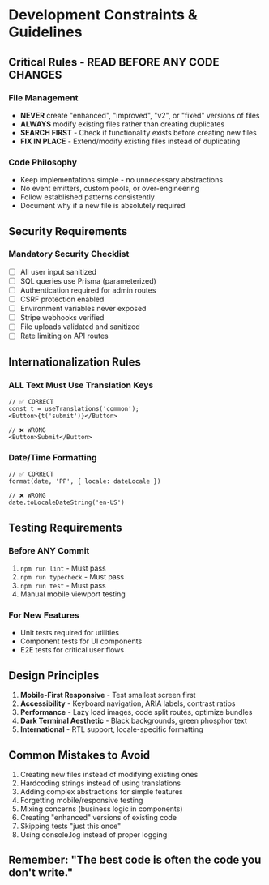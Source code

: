 # Development Constraints & Guidelines

## Critical Rules - READ BEFORE ANY CODE CHANGES

### File Management
- **NEVER** create "enhanced", "improved", "v2", or "fixed" versions of files
- **ALWAYS** modify existing files rather than creating duplicates
- **SEARCH FIRST** - Check if functionality exists before creating new files
- **FIX IN PLACE** - Extend/modify existing files instead of duplicating

### Code Philosophy
- Keep implementations simple - no unnecessary abstractions
- No event emitters, custom pools, or over-engineering
- Follow established patterns consistently
- Document why if a new file is absolutely required

## Security Requirements

### Mandatory Security Checklist
- [ ] All user input sanitized
- [ ] SQL queries use Prisma (parameterized)
- [ ] Authentication required for admin routes
- [ ] CSRF protection enabled
- [ ] Environment variables never exposed
- [ ] Stripe webhooks verified
- [ ] File uploads validated and sanitized
- [ ] Rate limiting on API routes

## Internationalization Rules

### ALL Text Must Use Translation Keys
```tsx
// ✅ CORRECT
const t = useTranslations('common');
<Button>{t('submit')}</Button>

// ❌ WRONG
<Button>Submit</Button>
```

### Date/Time Formatting
```tsx
// ✅ CORRECT
format(date, 'PP', { locale: dateLocale })

// ❌ WRONG
date.toLocaleDateString('en-US')
```

## Testing Requirements

### Before ANY Commit
1. `npm run lint` - Must pass
2. `npm run typecheck` - Must pass  
3. `npm run test` - Must pass
4. Manual mobile viewport testing

### For New Features
- Unit tests required for utilities
- Component tests for UI components
- E2E tests for critical user flows

## Design Principles

1. **Mobile-First Responsive** - Test smallest screen first
2. **Accessibility** - Keyboard navigation, ARIA labels, contrast ratios
3. **Performance** - Lazy load images, code split routes, optimize bundles
4. **Dark Terminal Aesthetic** - Black backgrounds, green phosphor text
5. **International** - RTL support, locale-specific formatting

## Common Mistakes to Avoid

1. Creating new files instead of modifying existing ones
2. Hardcoding strings instead of using translations
3. Adding complex abstractions for simple features
4. Forgetting mobile/responsive testing
5. Mixing concerns (business logic in components)
6. Creating "enhanced" versions of existing code
7. Skipping tests "just this once"
8. Using console.log instead of proper logging

## Remember: "The best code is often the code you don't write."